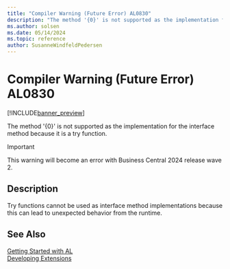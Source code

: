 ```yaml
---
title: "Compiler Warning (Future Error) AL0830"
description: "The method '{0}' is not supported as the implementation for the interface method because it is a try function."
ms.author: solsen
ms.date: 05/14/2024
ms.topic: reference
author: SusanneWindfeldPedersen
---
```

[//]: # (START>DO_NOT_EDIT)
[//]: # (IMPORTANT:Do not edit any of the content between here and the END>DO_NOT_EDIT.)
[//]: # (Any modifications should be made in the .xml files in the ModernDev repo.)
# Compiler Warning (Future Error) AL0830

[!INCLUDE[banner_preview](../includes/banner_preview.md)]

The method '{0}' is not supported as the implementation for the interface method because it is a try function.


> [!IMPORTANT]
> This warning will become an error with Business Central 2024 release wave 2.  

## Description
Try functions cannot be used as interface method implementations because this can lead to unexpected behavior from the runtime.  

[//]: # (IMPORTANT: END>DO_NOT_EDIT)
## See Also  
[Getting Started with AL](../devenv-get-started.md)  
[Developing Extensions](../devenv-dev-overview.md)  